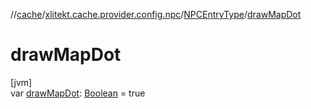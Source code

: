 //[cache](../../../index.md)/[xlitekt.cache.provider.config.npc](../index.md)/[NPCEntryType](index.md)/[drawMapDot](draw-map-dot.md)

# drawMapDot

[jvm]\
var [drawMapDot](draw-map-dot.md): [Boolean](https://kotlinlang.org/api/latest/jvm/stdlib/kotlin/-boolean/index.html) = true
